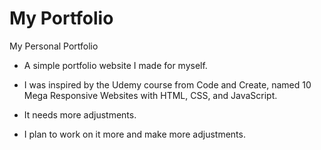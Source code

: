 # My Portfolio
 My Personal Portfolio
 
* A simple portfolio website I made for myself. 

* I was inspired by the Udemy course from Code and Create, named 10 Mega Responsive Websites with HTML, CSS, and JavaScript.

* It needs more adjustments.

* I plan to work on it more and make more adjustments.
